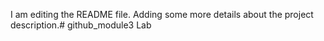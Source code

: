 I am editing the README file. Adding some more details about the project description.# github_module3
Lab
